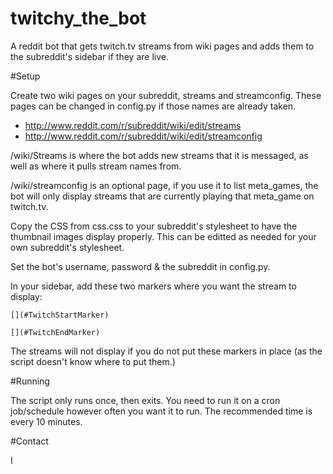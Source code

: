 twitchy_the_bot
===============

A reddit bot that gets twitch.tv streams from wiki pages and adds them to the subreddit's sidebar if they are live. 

#Setup

Create two wiki pages on your subreddit, streams and streamconfig. These pages can be changed in config.py if those names are already taken. 

* http://www.reddit.com/r/subreddit/wiki/edit/streams
* http://www.reddit.com/r/subreddit/wiki/edit/streamconfig

/wiki/Streams is where the bot adds new streams that it is messaged, as well as where it pulls stream names from.

/wiki/streamconfig is an optional page, if you use it to list meta_games, the bot will only display streams that are currently playing that meta_game on twitch.tv.

Copy the CSS from css.css to your subreddit's stylesheet to have the thumbnail images display properly. This can be editted as needed for your own subreddit's stylesheet. 

Set the bot's username, password & the subreddit in config.py. 

In your sidebar, add these two markers where you want the stream to display:

    [](#TwitchStartMarker)
    
    [](#TwitchEndMarker)

The streams will not display if you do not put these markers in place (as the script doesn't know where to put them.)

#Running 

The script only runs once, then exits. You need to run it on a cron job/schedule however often you want it to run. The recommended time is every 10 minutes. 

#Contact 

I 